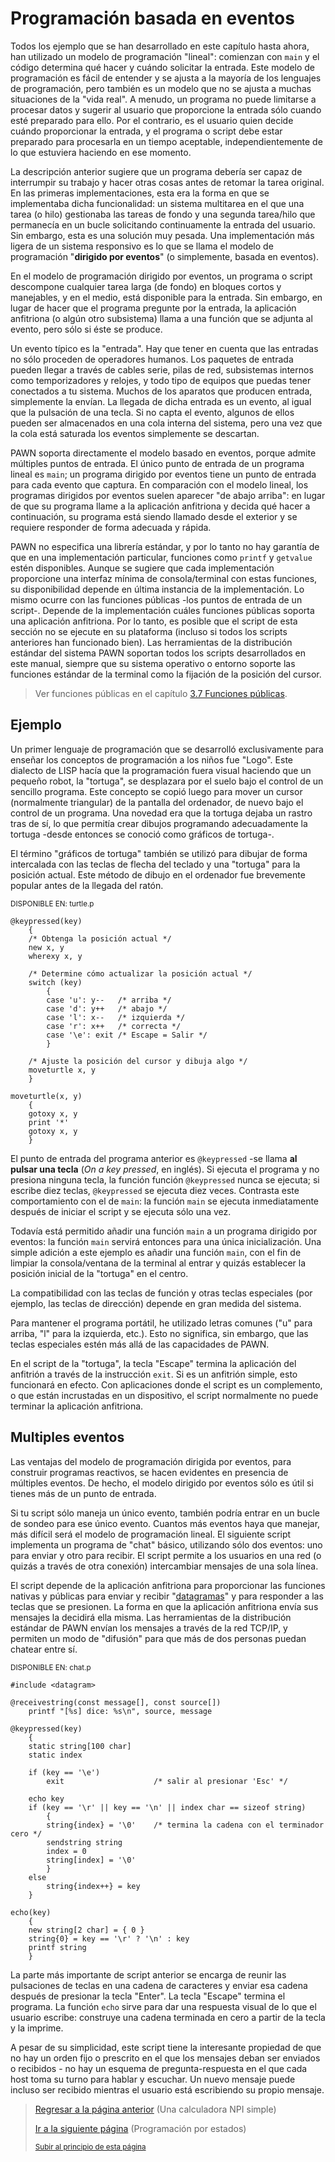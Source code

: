 # Programación basada en eventos
Todos los ejemplo que se han desarrollado en este capítulo hasta ahora, han utilizado un modelo de programación "lineal": comienzan con `main` y el código determina qué hacer y cuándo solicitar la entrada. Este modelo de programación es fácil de entender y se ajusta a la mayoría de los lenguajes de programación, pero también es un modelo que no se ajusta a muchas situaciones de la "vida real". A menudo, un programa no puede limitarse a procesar datos y sugerir al usuario que proporcione la entrada sólo cuando esté preparado para ello. Por el contrario, es el usuario quien decide cuándo proporcionar la entrada, y el programa o script debe estar preparado para procesarla en un tiempo aceptable, independientemente de lo que estuviera haciendo en ese momento.

La descripción anterior sugiere que un programa debería ser capaz de interrumpir su trabajo y hacer otras cosas antes de retomar la tarea original. En las primeras implementaciones, esta era la forma en que se implementaba dicha funcionalidad: un sistema multitarea en el que una tarea (o hilo) gestionaba las tareas de fondo y una segunda tarea/hilo que permanecía en un bucle solicitando continuamente la entrada del usuario. Sin embargo, esta es una solución muy pesada. Una implementación más ligera de un sistema responsivo es lo que se llama el modelo de programación "**dirigido por eventos**" (o simplemente, basada en eventos).

En el modelo de programación dirigido por eventos, un programa o script descompone cualquier tarea larga (de fondo) en bloques cortos y manejables, y en el medio, está disponible para la entrada. Sin embargo, en lugar de hacer que el programa pregunte por la entrada, la aplicación anfitriona (o algún otro subsistema) llama a una función que se adjunta al evento, pero sólo si éste se produce.

Un evento típico es la "entrada". Hay que tener en cuenta que las entradas no sólo proceden de operadores humanos. Los paquetes de entrada pueden llegar a través de cables serie, pilas de red, subsistemas internos como temporizadores y relojes, y todo tipo de equipos que puedas tener conectados a tu sistema. Muchos de los aparatos que producen entrada, simplemente la envían. La llegada de dicha entrada es un evento, al igual que la pulsación de una tecla. Si no capta el evento, algunos de ellos pueden ser almacenados en una
cola interna del sistema, pero una vez que la cola está saturada los eventos simplemente se descartan.

PAWN soporta directamente el modelo basado en eventos, porque admite múltiples puntos de entrada. El único punto de entrada de un programa lineal es `main`; un programa dirigido por eventos tiene un punto de entrada para cada evento que captura. En comparación con el modelo lineal, los programas dirigidos por eventos suelen aparecer "de abajo arriba": en lugar de que su programa llame a la aplicación anfitriona y decida qué hacer a continuación, su programa está siendo llamado desde el exterior y se requiere responder de forma adecuada y rápida.

PAWN no especifica una librería estándar, y por lo tanto no hay garantía de que en una implementación particular, funciones como `printf` y `getvalue` estén disponibles. Aunque se sugiere que cada implementación proporcione una interfaz mínima de consola/terminal con estas funciones, su disponibilidad depende en última instancia de la implementación.
Lo mismo ocurre con las funciones públicas -los puntos de entrada de un script-. Depende de la implementación cuáles funciones públicas soporta una aplicación anfitriona. Por lo tanto, es posible que el script de esta sección no se ejecute en su plataforma (incluso si todos los scripts anteriores han funcionado bien). Las herramientas de la distribución estándar del sistema PAWN soportan todos los scripts desarrollados en este manual, siempre que
su sistema operativo o entorno soporte las funciones estándar de la terminal
como la fijación de la posición del cursor.

> Ver funciones públicas en el capítulo [3.7 Funciones públicas](/03-Funciones/07-funciones-publicas.md). 

## Ejemplo
Un primer lenguaje de programación que se desarrolló exclusivamente para enseñar los conceptos de programación a los niños fue "Logo". Este dialecto de LISP hacía que la programación fuera visual haciendo que un pequeño robot, la "tortuga", se desplazara por el suelo bajo el control de un sencillo programa. Este concepto se copió luego para mover un cursor (normalmente triangular) de la pantalla del ordenador, de nuevo bajo el control de un programa. Una novedad era que la tortuga dejaba un rastro tras de sí, lo que permitía crear dibujos programando adecuadamente la tortuga -desde entonces se conoció como gráficos de tortuga-.

El término "gráficos de tortuga" también se utilizó para dibujar de forma intercalada con las teclas de flecha del teclado y una "tortuga" para la posición actual. Este método de dibujo en el ordenador fue brevemente popular antes de la llegada del ratón.

<sub>DISPONIBLE EN: turtle.p</sub>
```pawn
@keypressed(key)
    {
    /* Obtenga la posición actual */
    new x, y
    wherexy x, y

    /* Determine cómo actualizar la posición actual */
    switch (key)
        {
        case 'u': y--   /* arriba */
        case 'd': y++   /* abajo */
        case 'l': x--   /* izquierda */
        case 'r': x++   /* correcta */
        case '\e': exit /* Escape = Salir */
        }

    /* Ajuste la posición del cursor y dibuja algo */
    moveturtle x, y
    }

moveturtle(x, y)
    {
    gotoxy x, y
    print '*'
    gotoxy x, y
    }
```

El punto de entrada del programa anterior es `@keypressed` -se llama **al pulsar una tecla** (*On a key pressed*, en inglés). Si ejecuta el programa y no presiona ninguna tecla, la función
función `@keypressed` nunca se ejecuta; si escribe diez teclas, `@keypressed` se ejecuta diez veces. Contrasta este comportamiento con el de `main`: la función `main` se ejecuta inmediatamente después de iniciar el script y se ejecuta sólo una vez.

Todavía está permitido añadir una función `main` a un programa dirigido por eventos: la función `main` servirá entonces para una única inicialización. Una simple adición a este ejemplo es añadir una función `main`, con el fin de limpiar la consola/ventana de la terminal al entrar y quizás establecer la posición inicial de la "tortuga" en el centro.

La compatibilidad con las teclas de función y otras teclas especiales (por ejemplo, las teclas de dirección) depende en gran medida del sistema.

Para mantener el programa portátil, he utilizado letras comunes ("u" para arriba, "l" para la izquierda, etc.). Esto no significa, sin embargo, que las teclas especiales estén más allá de las capacidades de PAWN.

En el script de la "tortuga", la tecla "Escape" termina la aplicación del anfitrión a través de la instrucción `exit`. Si es un anfitrión simple, esto funcionará en efecto. Con aplicaciones donde el script es un complemento, o 
que están incrustadas en un dispositivo, el script normalmente no puede terminar la aplicación anfitriona.

## Multiples eventos
Las ventajas del modelo de programación dirigida por eventos, para construir programas reactivos, se hacen evidentes en presencia de múltiples eventos. De hecho, el modelo dirigido por eventos sólo es útil si tienes más de un punto de entrada.

Si tu script sólo maneja un único evento, también podría entrar en un bucle de sondeo para ese único evento. Cuantos más eventos haya que manejar, más difícil será el modelo de programación lineal.
El siguiente script implementa un programa de "chat" básico, utilizando sólo dos eventos: uno para enviar y otro para recibir. El script permite a los usuarios en una red (o quizás a través de otra conexión) intercambiar mensajes de una sola línea.

El script depende de la aplicación anfitriona para proporcionar las funciones nativas y públicas para enviar y recibir "[datagramas]()" y para responder a las teclas que se presionen. 
La forma en que la aplicación anfitriona envía sus mensajes la decidirá ella misma. Las herramientas de la
distribución estándar de PAWN envían los mensajes a través de la red TCP/IP, y permiten un modo de "difusión" para que más de dos personas puedan chatear entre sí.

<sub>DISPONIBLE EN: chat.p</sub>
```pawn
#include <datagram>

@receivestring(const message[], const source[])
    printf "[%s] dice: %s\n", source, message

@keypressed(key)
    {
    static string[100 char]
    static index

    if (key == '\e')
        exit                    /* salir al presionar 'Esc' */

    echo key
    if (key == '\r' || key == '\n' || index char == sizeof string)
        {
        string{index} = '\0'    /* termina la cadena con el terminador cero */
        sendstring string
        index = 0
        string[index] = '\0'
        }
    else
        string{index++} = key
    }

echo(key)
    {
    new string[2 char] = { 0 }
    string{0} = key == '\r' ? '\n' : key
    printf string
    }
```

La parte más importante de script anterior se encarga de reunir las pulsaciones de teclas en una cadena de caracteres y enviar esa cadena después de presionar la tecla "Enter". La tecla "Escape" termina el programa. La función `echo` sirve para dar una respuesta visual de lo que el usuario escribe: construye una cadena terminada en cero a partir de la tecla y la imprime.

A pesar de su simplicidad, este script tiene la interesante propiedad de que no hay un orden fijo o prescrito en el que los mensajes deban ser enviados o recibidos - no hay un esquema de pregunta-respuesta en el que cada host toma su turno para hablar y escuchar. Un nuevo mensaje puede incluso ser recibido mientras el usuario está escribiendo su propio mensaje.

> [Regresar a la página anterior](08-una-calculadora-npi-simple.md) (Una calculadora NPI simple)
>
> [Ir a la siguiente página](10-programacion-por-estados.md) (Programación por estados)
>
> <sub>[Subir al principio de esta página](#programación-basada-en-eventos)</sub>